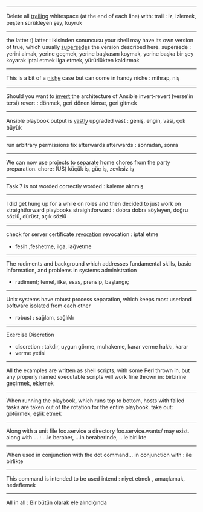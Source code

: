 -----
Delete all t̲r̲a̲i̲l̲i̲n̲g̲ whitespace (at the end of each line) with:
trail : iz, izlemek, peşten sürükleyen şey, kuyruk

-----
the latter :)
latter : ikisinden sonuncusu
your shell may have its own version of true, which usually s̲u̲p̲e̲r̲s̲e̲d̲e̲s
the version described here.
supersede : yerini almak, yerine geçmek, yerine başkasını koymak, yerine başka
bir şey koyarak iptal etmek ilga etmek, yürürlükten kaldırmak

-----
This is a bit of a n̲i̲c̲h̲e̲ case but can come in handy
niche : mihrap, niş

-----
Should you want to i̲n̲v̲e̲r̲t̲ the architecture of Ansible
invert-revert
(verse'in tersi)
revert : dönmek, geri dönen kimse, geri gitmek

-----
Ansible playbook output is v̲a̲s̲t̲l̲y̲ upgraded
vast : geniş, engin, vasi, çok büyük

-----
run arbitrary permissions fix afterwards
afterwards : sonradan, sonra   

-----
We can now use projects to separate home chores from the party preparation.
chore:  (US) küçük iş, güç iş, zevksiz iş

-----
Task 7 is not worded correctly
worded : kaleme alınmış

-----
I did get hung up for a while on roles and then decided to just work on
straightforward playbooks
straightforward : dobra dobra söyleyen, doğru sözlü, dürüst, açık sözlü

-----
check for server certificate r̲e̲v̲o̲c̲a̲t̲i̲o̲n̲
revocation : iptal etme
* fesih ,feshetme, ilga, lağvetme

-----
The rudiments and background which addresses fundamental skills, basic
information, and problems in systems administration
* rudiment; temel, ilke, esas, prensip, başlangıç

-----
Unix systems have robust process separation, which keeps most userland
software isolated from each other
* robust : sağlam, sağlıklı
-----
Exercise Discretion
* discretion : takdir, uygun görme, muhakeme, karar verme hakkı, karar
* verme yetisi

-----
All the examples are written as shell scripts, with some Perl thrown in, but any properly named executable scripts will work fine
thrown in: birbirine geçirmek, eklemek

-----
When running the playbook, which runs top to bottom, hosts with failed tasks are taken out of the rotation for the entire playbook.
take out:  götürmek, eşlik etmek

-----
Along with a unit file foo.service a directory foo.service.wants/ may exist.
along with ... : ...le beraber, ...in beraberinde, ...le birlikte

-----
When used in conjunction with the dot command...
in conjunction with : ile birlikte

-----
This command is intended to be used
intend : niyet etmek , amaçlamak, hedeflemek

-----
All in all : Bir bütün olarak ele alındığında

